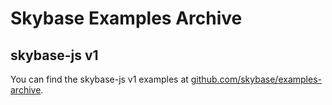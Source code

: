 # Skybase Examples Archive

## skybase-js v1

You can find the skybase-js v1 examples at [github.com/skybase/examples-archive](https://github.com/skybase/examples-archive).
